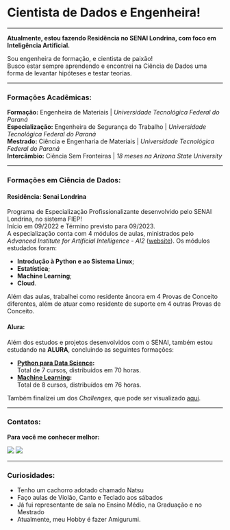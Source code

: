 # Cientista de Dados e Engenheira!
*** 

__Atualmente, estou fazendo Residência no SENAI Londrina, com foco em Inteligência Artificial.__ </br>

Sou engenheira de formação, e cientista de paixão! <br>
Busco estar sempre aprendendo e encontrei na Ciência de Dados uma forma de levantar hipóteses e testar teorias. <br>

***
### Formações Acadêmicas: <br>
__Formação:__ Engenheira de Materiais | *Universidade Tecnológica Federal do Paraná* </br>
__Especialização:__ Engenheira de Segurança do Trabalho | *Universidade Tecnológica Federal do Paraná* </br>
__Mestrado:__ Ciência e Engenharia de Materiais | *Universidade Tecnológica Federal do Paraná* </br>
__Intercâmbio:__ Ciência Sem Fronteiras | *18 meses na Arizona State University* </br>

***
### Formações em Ciência de Dados: <br>
#### __Residência:__ Senai Londrina
Programa de Especialização Profissionalizante desenvolvido pelo SENAI Londrina, no sistema FIEP! <br>
Início em 09/2022 e Término previsto para 09/2023. <br>
A especialização conta com 4 módulos de aulas, ministrados pelo *Advanced Institute for Artificial Intelligence - AI2* ([website](https://advancedinstitute.ai/)).
Os módulos estudados foram:
* **Introdução à Python e ao Sistema Linux**;
* **Estatística**;
* **Machine Learning**;
* **Cloud**.

Além das aulas, trabalhei como residente âncora em 4 Provas de Conceito diferentes, além de atuar como residente de suporte em 4 outras Provas de Conceito.

#### Alura:
Além dos estudos e projetos desenvolvidos com o SENAI, também estou estudando na **ALURA**, concluindo as seguintes formações:
* **[Python para Data Science](https://cursos.alura.com.br/formacao-python-data-science):** <br>
Total de 7 cursos, distribuídos em 70 horas.
* **[Machine Learning](https://cursos.alura.com.br/formacao-machine-learning):** <br>
Total de 8 cursos, distribuídos em 76 horas.

Também finalizei um dos *Challenges*, que pode ser visualizado [aqui](https://github.com/CamilleCV/Challenge-DataScience).



***
### Contatos:
__Para você me conhecer melhor:__
<div>
<a href="https://instagram.com/millekaka" target="_blank"><img src="https://img.shields.io/badge/-Instagram-%23E4405F?style=for-the-badge&logo=instagram&logoColor=white" target="_blank"></a>
<a href="https://br.linkedin.com/in/camille-chaves-vicente-a0b2a772" target="_blank"><img src="https://img.shields.io/badge/-LinkedIn-%230077B5?style=for-the-badge&logo=linkedin&logoColor=white" target="_blank"></a>   
</div>


****
### Curiosidades:
* Tenho um cachorro adotado chamado Natsu
* Faço aulas de Violão, Canto e Teclado aos sábados
* Já fui representante de sala no Ensino Médio, na Graduação e no Mestrado
* Atualmente, meu Hobby é fazer Amigurumi.
